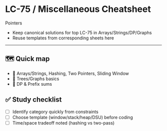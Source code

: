 # LC-75 / Miscellaneous Cheatsheet

Pointers
- Keep canonical solutions for top LC-75 in Arrays/Strings/DP/Graphs
- Reuse templates from corresponding sheets here

---

## 🗺️ Quick map
- 🧩 Arrays/Strings, Hashing, Two Pointers, Sliding Window
- 🌲 Trees/Graphs basics
- 🧮 DP & Prefix sums

## ✅ Study checklist
- [ ] Identify category quickly from constraints
- [ ] Choose template (window/stack/heap/DSU) before coding
- [ ] Time/space tradeoff noted (hashing vs two-pass)
